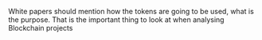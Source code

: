 White papers should mention how the tokens are going to be used, what is the purpose. That is the important thing to look at when analysing Blockchain projects

